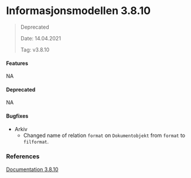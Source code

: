 # Informasjonsmodellen 3.8.10

> Deprecated
>
> Date: 14.04.2021
>
> Tag: v3.8.10

#### Features

NA


#### Deprecated

NA

#### Bugfixes

* Arkiv
    * Changed name of relation `format` on `Dokumentobjekt` from `format` to `filformat`.
    

### References

[Documentation 3.8.10](https://informasjonsmodell.felleskomponent.no/?v=v3.8.10)

